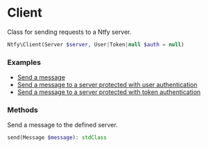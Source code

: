 # Client

Class for sending requests to a Ntfy server.

```PHP
Ntfy\Client(Server $server, User|Token|null $auth = null)
```

### Examples

- [Send a message](../../examples/send-message.php)
- [Send a message to a server protected with user authentication](../../examples/send-message-with-user-auth.php)
- [Send a message to a server protected with token authentication](../../examples/send-message-with-token-auth.php)

### Methods

Send a message to the defined server.

```PHP
send(Message $message): stdClass
```
